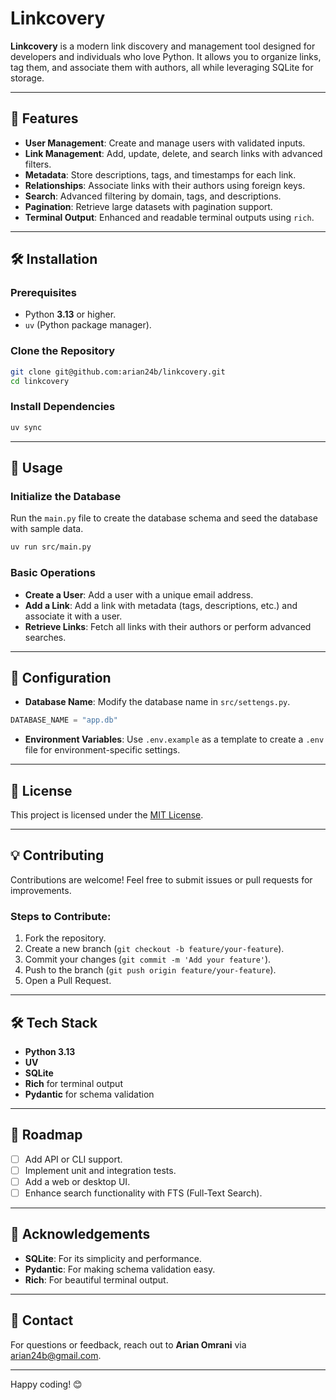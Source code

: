 # Linkcovery

**Linkcovery** is a modern link discovery and management tool designed for developers and individuals who love Python. It allows you to organize links, tag them, and associate them with authors, all while leveraging SQLite for storage.

---

## 🚀 Features

- **User Management**: Create and manage users with validated inputs.
- **Link Management**: Add, update, delete, and search links with advanced filters.
- **Metadata**: Store descriptions, tags, and timestamps for each link.
- **Relationships**: Associate links with their authors using foreign keys.
- **Search**: Advanced filtering by domain, tags, and descriptions.
- **Pagination**: Retrieve large datasets with pagination support.
- **Terminal Output**: Enhanced and readable terminal outputs using `rich`.

---

## 🛠️ Installation

### Prerequisites

- Python **3.13** or higher.
- `uv` (Python package manager).

### Clone the Repository

```bash
git clone git@github.com:arian24b/linkcovery.git
cd linkcovery
```

### Install Dependencies

```bash
uv sync
```

---

## 📄 Usage

### Initialize the Database

Run the `main.py` file to create the database schema and seed the database with sample data.

```bash
uv run src/main.py
```

### Basic Operations

- **Create a User**: Add a user with a unique email address.
- **Add a Link**: Add a link with metadata (tags, descriptions, etc.) and associate it with a user.
- **Retrieve Links**: Fetch all links with their authors or perform advanced searches.

---

## 🔧 Configuration

- **Database Name**: Modify the database name in `src/settengs.py`.

```python
DATABASE_NAME = "app.db"
```

- **Environment Variables**: Use `.env.example` as a template to create a `.env` file for environment-specific settings.

---

## 📜 License

This project is licensed under the [MIT License](LICENSE).

---

## 💡 Contributing

Contributions are welcome! Feel free to submit issues or pull requests for improvements.

### Steps to Contribute:

1. Fork the repository.
2. Create a new branch (`git checkout -b feature/your-feature`).
3. Commit your changes (`git commit -m 'Add your feature'`).
4. Push to the branch (`git push origin feature/your-feature`).
5. Open a Pull Request.

---

## 🛠️ Tech Stack

- **Python 3.13**
- **UV**
- **SQLite**
- **Rich** for terminal output
- **Pydantic** for schema validation

---

## 📄 Roadmap

- [ ] Add API or CLI support.
- [ ] Implement unit and integration tests.
- [ ] Add a web or desktop UI.
- [ ] Enhance search functionality with FTS (Full-Text Search).

---

## 🤝 Acknowledgements

- **SQLite**: For its simplicity and performance.
- **Pydantic**: For making schema validation easy.
- **Rich**: For beautiful terminal output.

---

## 📧 Contact

For questions or feedback, reach out to **Arian Omrani** via [arian24b@gmail.com](mailto:arian24b@gmail.com).

---

Happy coding! 😊
